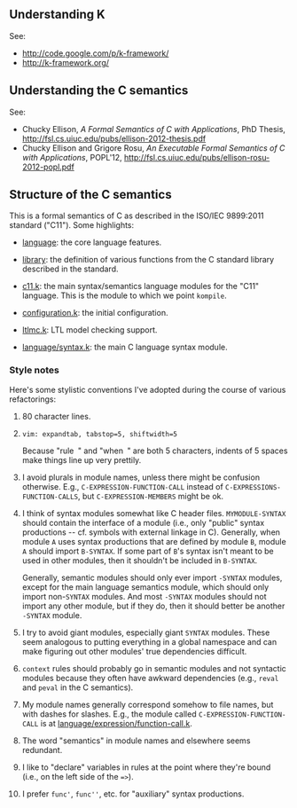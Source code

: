 ## Understanding K

See:
- <http://code.google.com/p/k-framework/>
- <http://k-framework.org/>

## Understanding the C semantics

See:
- Chucky Ellison, *A Formal Semantics of C with Applications*, PhD Thesis,
  <http://fsl.cs.uiuc.edu/pubs/ellison-2012-thesis.pdf>
- Chucky Ellison and Grigore Rosu, *An Executable Formal Semantics of C with
  Applications*, POPL'12,
  <http://fsl.cs.uiuc.edu/pubs/ellison-rosu-2012-popl.pdf>

## Structure of the C semantics

This is a formal semantics of C as described in the ISO/IEC 9899:2011 standard
("C11"). Some highlights:

- [language][]: the core language features.

- [library][]: the definition of various functions from the C standard library
  described in the standard.

- [c11.k][]: the main syntax/semantics language modules for the "C11" language.
  This is the module to which we point `kompile`.

- [configuration.k][]: the initial configuration.

- [ltlmc.k][]: LTL model checking support.

- [language/syntax.k][]: the main C language syntax module. 

### Style notes

Here's some stylistic conventions I've adopted during the course of various
refactorings:

1. 80 character lines.

2. `vim: expandtab, tabstop=5, shiftwidth=5`

   Because "rule` `" and "when` `" are both 5 characters, indents of 5 spaces make
   things line up very prettily.

3. I avoid plurals in module names, unless there might be confusion otherwise.
   E.g., `C-EXPRESSION-FUNCTION-CALL` instead of
   `C-EXPRESSIONS-FUNCTION-CALLS`, but `C-EXPRESSION-MEMBERS` might be ok.

4. I think of syntax modules somewhat like C header files. `MYMODULE-SYNTAX`
   should contain the interface of a module (i.e., only "public" syntax
   productions -- cf. symbols with external linkage in C). Generally, when
   module `A` uses syntax productions that are defined by module `B`, module
   `A` should import `B-SYNTAX`. If some part of `B`'s syntax isn't meant to be
   used in other modules, then it shouldn't be included in `B-SYNTAX`.

   Generally, semantic modules should only ever import `-SYNTAX` modules,
   except for the main language semantics module, which should only import
   non-`SYNTAX` modules. And most `-SYNTAX` modules should not import any
   other module, but if they do, then it should better be another `-SYNTAX`
   module.

5. I try to avoid giant modules, especially giant `SYNTAX` modules. These seem
   analogous to putting everything in a global namespace and can make figuring
   out other modules' true dependencies difficult.

6. `context` rules should probably go in semantic modules and not syntactic
   modules because they often have awkward dependencies (e.g., `reval` and
   `peval` in the C semantics).

7. My module names generally correspond somehow to file names, but with dashes
   for slashes. E.g., the module called `C-EXPRESSION-FUNCTION-CALL` is at
   [language/expression/function-call.k][]. 

8. The word "semantics" in module names and elsewhere seems redundant.

9. I like to "declare" variables in rules at the point where they're bound
   (i.e., on the left side of the `=>`).

10. I prefer `func'`, `func''`, etc. for "auxiliary" syntax productions.

[language]: language
[library]: library
[c11.k]: c11.k
[configuration.k]: configuration.k
[ltlmc.k]: ltlmc.k
[language/syntax.k]: language/syntax.k
[language/expression/function-call.k]: language/expression/function-call.k

